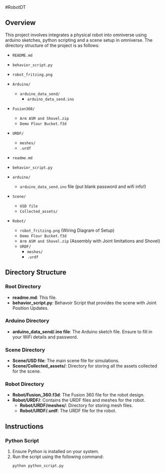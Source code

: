 #RobotDT
## Overview
This project involves integrates a physical robot into omniverse using arduino sketches, python scripting and a scene setup in omniverse.
The directory structure of the project is as follows:


- `README.md`
- `behavior_script.py`
- `robot_fritzing.png`
- `Arduino/`
  - `arduino_data_send/`
    - `arduino_data_send.ino`
- `Fusion360/`
  - `Arm ASM and Shovel.zip`
  - `Demo Flour Bucket.f3d`
- `URDF/`
    - `meshes/`
    - `.urdf`

- `readme.md`
- `behavior_script.py`
- `arduino/`
  - `arduino_data_send.ino` file (put blank password and wifi info!)
- `Scene/`
  - `USD file`
  - `Collected_assets/`
- `Robot/`
  - `robot_fritzing.png` (Wiring Diagram of Setup)
  - `Demo Flour Bucket.f3d` 
  - `Arm ASM and Shovel.zip` (Assembly with Joint limitations and Shovel)
  - `URDF/`
    - `meshes/`
    - `.urdf`

## Directory Structure

### Root Directory
- **readme.md**: This file.
- **behavior_script.py**: Behavoir Script that provides the scene with Joint Position Updates.

### Arduino Directory
- **arduino_data_send/.ino file**: The Arduino sketch file. Ensure to fill in your WiFi details and password.

### Scene Directory
- **Scene/USD file**: The main scene file for simulations.
- **Scene/Collected_assets/**: Directory for storing all the assets collected for the scene.

### Robot Directory
- **Robot/Fusion_360.f3d**: The Fusion 360 file for the robot design.
- **Robot/URDF/**: Contains the URDF files and meshes for the robot.
  - **Robot/URDF/meshes/**: Directory for storing mesh files.
  - **Robot/URDF/.urdf**: The URDF file for the robot.

## Instructions

### Python Script
1. Ensure Python is installed on your system.
2. Run the script using the following command:
   ```bash
   python python_script.py
